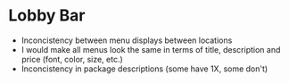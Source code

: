 # Lobby Bar

- Inconcistency between menu displays between locations
- I would make all menus look the same in terms of title, description and price (font, color, size, etc.)
- Inconcistency in package descriptions (some have 1X, some don't)